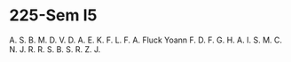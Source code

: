 # 225-Sem I5

A. S.
B. M.
D. V.
D. A.
E. K.
F. L.
F. A.
Fluck Yoann
F. D.
F. G.
H. A.
I. S.
M. C.
N. J.
R. R.
S. B.
S. R.
Z. J.

